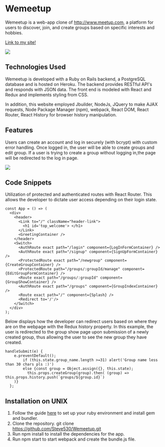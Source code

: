 # Wemeetup

Wemeetup is a web-app clone of http://www.meetup.com, a platform for users to discover, join, and create groups based on specific interests and hobbies.

<a href="https://myhobbits.herokuapp.com/#/" target="_blank">Link to my site!</a>

 <img src= "https://github.com/Steve530/Wemeetup/blob/master/app/assets/images/61.png"/> 

## Technologies Used
Wemeetup is developed with a Ruby on Rails backend, a PostgreSQL database and is hosted on Heroku. The backend provides RESTful API's and responds with JSON data. The front end is modeled with React and Redux and implements styling from CSS.

In addition, this website employed Jbuilder, NodeJs, JQuery to make AJAX requests, Node Package Manager (npm), webpack, React DOM, React Router, React History for browser history manipulation.

## Features
Users can create an account and log in securely (with bcrypt) with custom error handling. Once logged in, the user will be able to create groups and edit group. If a user is trying to create a group without logging in,the page will be redirected to the log in page.

 <img src= "https://github.com/Steve530/Wemeetup/blob/master/app/assets/images/show3.gif"/> 

## Code Snippets
Utilization of protected and authenticated routes with React Router.  This allows the developer to dictate user access depending on their login state.
```
const App = () => (
  <div>
    <header>  
      <Link to="/" className="header-link">
        <h1 id='top_welcome'> </h1>
      </Link>
      <GreetingContainer /> 
    </header>
    <Switch>
      <AuthRoute exact path="/login" component={LogInFormContainer} />
      <AuthRoute exact path="/signup" component={SignUpFormContainer} />
      <ProtectedRoute exact path="/newgroup" component={CreateGroupContainer} />
      <ProtectedRoute path="/groups/:groupId/manage" component={EditGroupFormContainer} />
      <Route exact path="/groups/:groupId" component={GroupShowContainer} />
      <AuthRoute exact path="/groups" component={GroupIndexContainer} />
      <Route exact path="/" component={Splash} />
      <Redirect to='/'/>
    </Switch>
  </div>
);
```

Below displays how the developer can redirect users based on where they are on the webpage with the Redux history property.  In this example, the user is redirected to the group show page upon submission of a newly created group, thus allowing the user to see the new group they have created.

```
handleSubmit(e) {
    e.preventDefault();
        if (this.state.group_name.length >=31) alert('Group name less than 30 chars pls :)')
        else {const group = Object.assign({}, this.state);
          this.props.createGroup(group).then( (group) => this.props.history.push(`groups/${group.id}`)
    )}
  };

```
## Installation on UNIX
1. Follow the guide <a href="https://guides.rubygems.org/rubygems-basics/" target="_blank">here</a> to set up your ruby environment and install gem and bundler.
2. Clone the repository. git clone https://github.com/Steve530/Wemeetup.git
3. Run npm install to install the dependencies for the app.
4. Run npm start to start webpack and create the bundle.js file.
